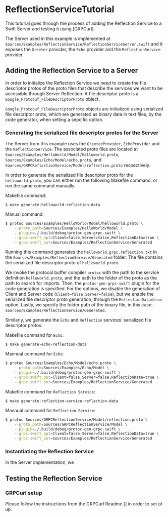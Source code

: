 # ReflectionServiceTutorial

This tutorial goes through the process of adding the Reflection Service to a 
Swift Server and testing it using [GRPCurl]. 

 The Server used in this example is implemented at 
`Sources/Examples/ReflectionService/ReflectionServiceServer.swift`
and it exposes the `Greeter` provider, the `Echo` provider and the 
`ReflectionService` provider. 


## Adding the Reflection Service to a Server

In order to initialize the Reflection Service we need to create the 
file descriptor protos of the proto files that describe the services
we want to be accessible through Server Reflection. A file descriptor
proto is a `Google_Protobuf_FileDescriptorProto` object.

`Google_Protobuf_FileDescriptorProto` objects are initialized using
serialized file descriptor prots, which are generated as binary data
in text files, by the code generator, when setting a sepcific option.


### Generating the serialized file descriptor protos for the Server

The Server from this example uses the `GreeterProvider`, `EchoProvider` and the 
`ReflectionService`. The associated proto files are located at 
`Sources/Examples/HelloWorld/Model/helloworld.proto`, 
`Sources/Examples/Echo/Model/echo.proto`, and 
`Sources/GRPCReflectionService/Model/reflection.proto` respectively.

In order to generate the serialized file descriptor proto for the
`helloworld.proto`, you can either run the following Makefile
command, or run the same command manually.

Makefile command:
```
$ make generate-helloworld-reflection-data
```

Manual command:
```sh
$ protoc Sources/Examples/HelloWorld/Model/helloworld.proto \
    --proto_path=Sources/Examples/HelloWorld/Model \
    --plugin=./.build/debug/protoc-gen-grpc-swift \
    --grpc-swift_opt=Client=false,Server=false,ReflectionData=true \
    --grpc-swift_out=Sources/Examples/ReflectionService/Generated
```

Running this command generates the `helloworld.grpc.reflection.txt`
in the `Sources/Examples/ReflectionService/Generated` folder.
The file contains the serialized file descriptor proto of `helloworld.proto`.

We invoke the protocol buffer compiler `protoc` with the path to the
service definition `helloworld.proto`, and the path to the folder of the
proto as the path to search for imports. Then, the `protoc-gen-grpc-swift`
plugin for the code generation is specified. For the options, we
disable the generation of Client and Server code (`Client=false,Server=false`),
 but we enable the serialized file descriptor proto generation, through
the `ReflectionData=true` option.
Lastly, we specify the folder path of the binary file, in this case:
`Sources/Examples/ReflectionService/Generated`.

Similarly, we generate the `Echo` and `Reflection` services' serialized 
file descriptor protos.

Makefile command for `Echo`:
```
$ make generate-echo-reflection-data
```
Mannual command for `Echo`:
```sh
$ protoc Sources/Examples/Echo/Model/echo.proto \
    --proto_path=Sources/Examples/Echo/Model \
    --plugin=./.build/debug/protoc-gen-grpc-swift \
    --grpc-swift_opt=Client=false,Server=false,ReflectionData=true \
    --grpc-swift_out=Sources/Examples/ReflectionService/Generated
```

Makefile command for `Reflection Service`:
```
$ make generate-reflection-service-reflection-data
```
Mannual command for `Reflection Service`:
```sh
$ protoc Sources/GRPCReflectionService/Model/reflection.proto \
    --proto_path=Sources/GRPCReflectionService/Model \
    --plugin=./.build/debug/protoc-gen-grpc-swift \
    --grpc-swift_opt=Client=false,Server=false,ReflectionData=true \
    --grpc-swift_out=Sources/Examples/ReflectionService/Generated
```


### Instantiating the Reflection Service 

In the Server implementation, we 


## Testing the Reflection Service

### GRPCurl setup
Please follow the instructions from the GRPCurl Readme [] in order to set ot up.

